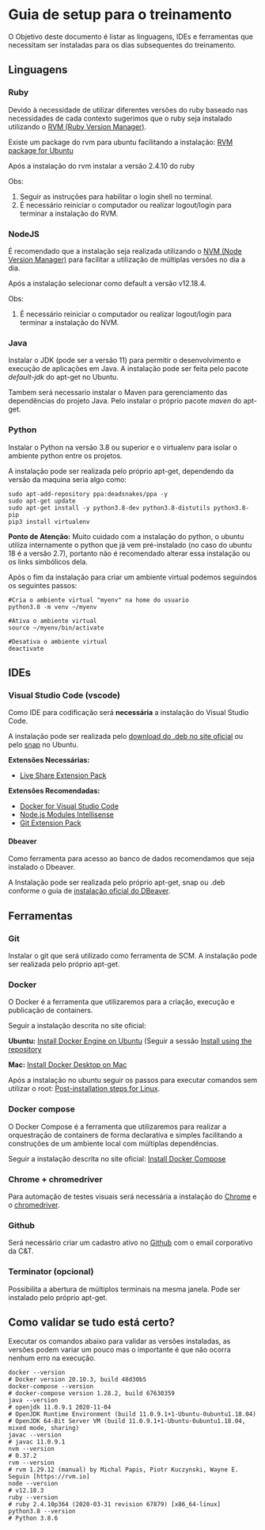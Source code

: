 # Guia de setup para o treinamento

O Objetivo deste documento é listar as linguagens, IDEs e ferramentas que necessitam ser instaladas para os dias subsequentes do treinamento.

## Linguagens

### Ruby
Devido à necessidade de utilizar diferentes versões do ruby baseado nas necessidades de cada contexto sugerimos que o ruby seja instalado utilizando o [RVM (Ruby Version Manager)](https://rvm.io/).

Existe um package do rvm para ubuntu facilitando a instalação: [RVM package for Ubuntu](https://github.com/rvm/ubuntu_rvm)

Após a instalação do rvm instalar a versão 2.4.10 do ruby

Obs:
1.  Seguir as instruções para habilitar o login shell no terminal.
2.  É necessário reiniciar o computador ou realizar logout/login para terminar a instalação do RVM.

### NodeJS
É recomendado que a instalação seja realizada utilizando o [NVM (Node Version Manager)](https://github.com/nvm-sh/nvm) para facilitar a utilização de múltiplas versões no dia a dia.

Após a instalação selecionar como default a versão v12.18.4.

Obs:
1.  É necessário reiniciar o computador ou realizar logout/login para terminar a instalação do NVM.

### Java
Instalar o JDK (pode ser a versão 11) para permitir o desenvolvimento e execução de aplicações em Java. A instalação pode ser feita pelo pacote *default-jdk* do apt-get no Ubuntu.

Tambem será necessario instalar o Maven para gerenciamento das dependências do projeto Java. Pelo instalar o próprio pacote *maven* do apt-get.

### Python
Instalar o Python na versão 3.8 ou superior e o virtualenv para isolar o ambiente python entre os projetos.

A instalação pode ser realizada pelo próprio apt-get, dependendo da versão da maquina seria algo como:

```shell
sudo apt-add-repository ppa:deadsnakes/ppa -y
sudo apt-get update
sudo apt-get install -y python3.8-dev python3.8-distutils python3.8-pip
pip3 install virtualenv
```

**Ponto de Atenção:** Muito cuidado com a instalação do python, o ubuntu utiliza internamente o python que já vem pré-instalado (no caso do ubuntu 18 é a versão 2.7), portanto não é recomendado alterar essa instalação ou os links simbólicos dela.

Após o fim da instalação para criar um ambiente virtual podemos seguindos os seguintes passos:
```shell
#Cria o ambiente virtual "myenv" na home do usuario
python3.8 -m venv ~/myenv

#Ativa o ambiente virtual
source ~/myenv/bin/activate

#Desativa o ambiente virtual
deactivate
```

## IDEs
### Visual Studio Code (vscode)

Como IDE para codificação será **necessária** a instalação do Visual Studio Code.

A instalação pode ser realizada pelo [download do .deb no site oficial](https://code.visualstudio.com/download) ou pelo [snap](https://snapcraft.io/code) no Ubuntu.

**Extensões Necessárias:**
- [Live Share Extension Pack](https://marketplace.visualstudio.com/items?itemName=MS-vsliveshare.vsliveshare-pack)

**Extensões Recomendadas:**
- [Docker for Visual Studio Code](https://marketplace.visualstudio.com/items?itemName=formulahendry.docker-extension-pack)
- [Node.js Modules Intellisense](https://marketplace.visualstudio.com/items?itemName=leizongmin.node-module-intellisense)
- [Git Extension Pack](https://marketplace.visualstudio.com/items?itemName=donjayamanne.git-extension-pack)


#### Dbeaver
Como ferramenta para acesso ao banco de dados recomendamos que seja instalado o Dbeaver.

A Instalação pode ser realizada pelo próprio apt-get, snap ou .deb conforme o guia de [instalação oficial do DBeaver](https://dbeaver.io/download/).


## Ferramentas
### Git
Instalar o git que será utilizado como ferramenta de SCM. A instalação pode ser realizada pelo próprio apt-get.

### Docker
O Docker é a ferramenta que utilizaremos para a criação, execução e publicação de containers.

Seguir a instalação descrita no site oficial:

**Ubuntu:** [Install Docker Engine on Ubuntu](https://docs.docker.com/engine/install/ubuntu/) (Seguir a sessão [Install using the repository](https://docs.docker.com/engine/install/ubuntu/#install-using-the-repository)

**Mac:** [Install Docker Desktop on Mac](https://docs.docker.com/docker-for-mac/install/)

Após a instalação no ubuntu seguir os passos para executar comandos sem utilizar o root: [Post-installation steps for Linux](https://docs.docker.com/engine/install/linux-postinstall/).

### Docker compose
O Docker Compose é a ferramenta que utilizaremos para realizar a orquestração de containers de forma declarativa e simples facilitando a construções de um ambiente local com múltiplas dependências.

Seguir a instalação descrita no site oficial: [Install Docker Compose](https://docs.docker.com/compose/install/)

### Chrome + chromedriver
Para automação de testes visuais será necessária a instalação do [Chrome](https://www.google.com/chrome/) e o [chromedriver](https://chromedriver.chromium.org/downloads).

### Github
Será necessário criar um cadastro ativo no [Github](https://github.com/join?source=login) com o email corporativo da C&T.

### Terminator (opcional)
Possibilita a abertura de múltiplos terminais na mesma janela. Pode ser instalado pelo próprio apt-get.


## Como validar se tudo está certo?

Executar os comandos abaixo para validar as versões instaladas, as versões podem variar um pouco mas o importante é que não ocorra nenhum erro na execução.


```shell
docker --version
# Docker version 20.10.3, build 48d30b5
docker-compose --version
# docker-compose version 1.28.2, build 67630359
java --version
# openjdk 11.0.9.1 2020-11-04
# OpenJDK Runtime Environment (build 11.0.9.1+1-Ubuntu-0ubuntu1.18.04)
# OpenJDK 64-Bit Server VM (build 11.0.9.1+1-Ubuntu-0ubuntu1.18.04, mixed mode, sharing)
javac --version
# javac 11.0.9.1
nvm --version
# 0.37.2
rvm --version
# rvm 1.29.12 (manual) by Michal Papis, Piotr Kuczynski, Wayne E. Seguin [https://rvm.io]
node --version
# v12.18.3
ruby --version
# ruby 2.4.10p364 (2020-03-31 revision 67879) [x86_64-linux]
python3.8 --version
# Python 3.8.6
```
